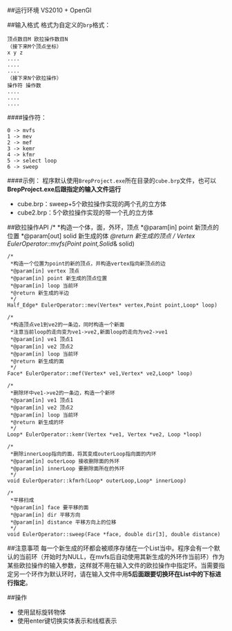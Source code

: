##运行环境
VS2010 + OpenGl

##输入格式
格式为自定义的``brp``格式：
```
顶点数目M 欧拉操作数目N
（接下来M个顶点坐标）
x y z
....
....
....
（接下来N个欧拉操作）
操作符 操作数
....
....
....
```

####操作符：
```
0 -> mvfs
1 -> mev
2 -> mef
3 -> kemr
4 -> kfmr
5 -> select loop
6 -> sweep
```

####示例：
程序默认使用``BrepProject.exe``所在目录的``cube.brp``文件，也可以**BrepProject.exe后跟指定的输入文件运行**
- cube.brp：sweep+5个欧拉操作实现的两个孔的立方体
- cube2.brp：5个欧拉操作实现的带一个孔的立方体

##欧拉操作API
    /*
     *构造一个体，面，外环，顶点
     *@param[in] point 新顶点的位置
     *@param[out] solid 新生成的体
     *@return 新生成的顶点
     */
    Vertex* EulerOperator::mvfs(Point point,Solid*& solid)

    /*
     *构造一个位置为point的新的顶点，并构造vertex指向新顶点的边
     *@param[in] vertex 顶点
     *@param[in] point 新生成的顶点位置
     *@param[in] loop 当前环
     *@return 新生成的半边
     */
    Half_Edge* EulerOperator::mev(Vertex* vertex,Point point,Loop* loop)

    /*
     *构造顶点ve1到ve2的一条边，同时构造一个新面
     *注意当前loop的走向变为ve1->ve2,新面loop的走向为ve2->ve1
     *@param[in] ve1 顶点1
     *@param[in] ve2 顶点2
     *@param[in] loop 当前环
     *@return 新生成的面
     */
    Face* EulerOperator::mef(Vertex* ve1,Vertex* ve2,Loop* loop)

    /*
     *删除环中ve1->ve2的一条边，构造一个新环
     *@param[in] ve1 顶点1
     *@param[in] ve2 顶点2
     *@param[in] loop 当前环
     *@return 新生成的环
     */
    Loop* EulerOperator::kemr(Vertex *ve1, Vertex *ve2, Loop *loop)

    /*
     *删除innerLoop指向的面，将其变成outerLoop指向面的内环
     *@param[in] outerLoop 接收删除面的外环
     *@param[in] innerLoop 要删除面所在的外环
     */
    void EulerOperator::kfmrh(Loop* outerLoop,Loop* innerLoop)

    /*
     *平移扫成
     *@param[in] face 要平移的面
     *@param[in] dir 平移方向
     *@param[in] distance 平移方向上的位移
     */
    void EulerOperator::sweep(Face *face, double dir[3], double distance)

##注意事项
每一个新生成的环都会被顺序存储在一个List当中。程序会有一个默认的当前环（开始时为NULL，在mvfs后自动使用其新生成的外环作当前环）作为某些欧拉操作的输入参数，这样就不用在输入文件的欧拉操作中指定环。当需要指定另一个环作为默认环时，请在输入文件中用**5后面跟要切换环在List中的下标进行指定**。

##操作
- 使用鼠标旋转物体
- 使用enter键切换实体表示和线框表示